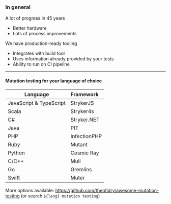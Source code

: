 ### In general

A lot of progress in 45 years

- Better hardware
- Lots of process improvements

<div class="fragment">

We have production-ready tooling

- Integrates with build tool
- Uses information already provided by your tests
- Ability to run on CI pipeline

</div>

---

#### Mutation testing for your language of choice

| Language                | Framework    |
|-------------------------|:-------------|
| JavaScript & TypeScript | StrykerJS    |
| Scala                   | Stryker4s    |
| C#                      | Stryker.NET  |
| Java                    | PIT          |
| PHP                     | InfectionPHP |
| Ruby                    | Mutant       |
| Python                  | Cosmic Ray   |
| C/C++                   | Mull         |
| Go                      | Gremlins     |
| Swift                   | Muter        |

<!-- .element class="small" -->

More options available: https://github.com/theofidry/awesome-mutation-testing (or search `${lang} mutation testing`)
<!-- .element class="small" -->
